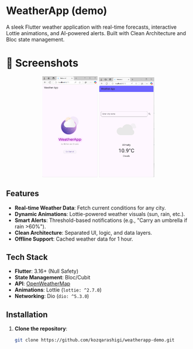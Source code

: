 #  WeatherApp (demo)

A sleek Flutter weather application with real-time forecasts, interactive Lottie animations, and AI-powered alerts. Built with Clean Architecture and Bloc state management.

# 📱 Screenshots

<div align="center">
  <img src="screens/1.png" width="30%" alt="Welcome Page with Lottie animation"/>
  <img src="screens/2.png" width="30%" alt="Weather Page with forecast data"/>
</div>

## Features
- **Real-time Weather Data**: Fetch current conditions for any city.
- **Dynamic Animations**: Lottie-powered weather visuals (sun, rain, etc.).
- **Smart Alerts**: Threshold-based notifications (e.g., "Carry an umbrella if rain >60%").
- **Clean Architecture**: Separated UI, logic, and data layers.
- **Offline Support**: Cached weather data for 1 hour.

## Tech Stack
- **Flutter**: 3.16+ (Null Safety)
- **State Management**: Bloc/Cubit
- **API**: [OpenWeatherMap](https://openweathermap.org)
- **Animations**: Lottie (`lottie: ^2.7.0`)
- **Networking**: Dio (`dio: ^5.3.0`)

## Installation
1. **Clone the repository**:
   ```bash
   git clone https://github.com/kozqarashigi/weatherapp-demo.git
